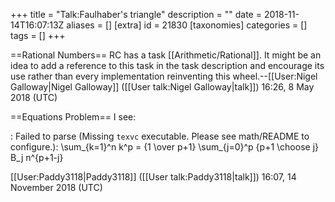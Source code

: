 +++
title = "Talk:Faulhaber's triangle"
description = ""
date = 2018-11-14T16:07:13Z
aliases = []
[extra]
id = 21830
[taxonomies]
categories = []
tags = []
+++

==Rational Numbers==
RC has a task [[Arithmetic/Rational]]. It might be an idea to add a reference to this task in the task description and encourage its use rather than every implementation reinventing this wheel.--[[User:Nigel Galloway|Nigel Galloway]] ([[User talk:Nigel Galloway|talk]]) 16:26, 8 May 2018 (UTC)

==Equations Problem==
I see:

:    <nowiki>Failed to parse (Missing <code>texvc</code> executable. Please see math/README to configure.): \sum_{k=1}^n k^p = {1 \over p+1} \sum_{j=0}^p {p+1 \choose j} B_j n^{p+1-j}</nowiki>

[[User:Paddy3118|Paddy3118]] ([[User talk:Paddy3118|talk]]) 16:07, 14 November 2018 (UTC)

